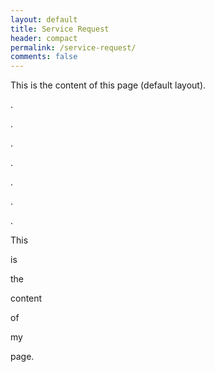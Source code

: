 ```yaml
---
layout: default
title: Service Request
header: compact
permalink: /service-request/
comments: false
---
```

This is the content of this page (default layout).

.

.

.

.

.

.

.

This

is

the

content

of

my

page.
